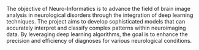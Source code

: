The objective of Neuro-Informatics is to advance the field of brain image analysis in neurological disorders through the integration of deep learning techniques. The project aims to develop sophisticated models that can accurately interpret and classify complex patterns within neuroimaging data. By leveraging deep learning algorithms, the goal is to enhance the precision and efficiency of diagnoses for various neurological conditions.
